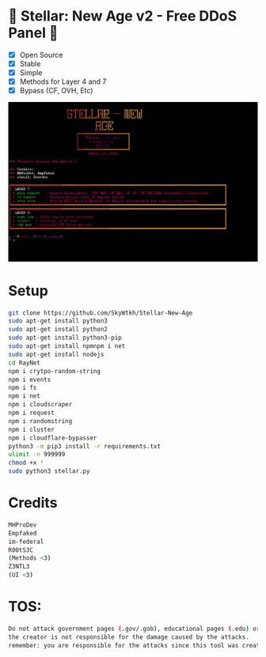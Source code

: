 # 🚀 Stellar: New Age v2 - Free DDoS Panel 🚀

- [x] Open Source
- [x] Stable
- [x] Simple
- [x] Methods for Layer 4 and 7
- [x] Bypass (CF, OVH, Etc)  

![GitHub Logo](img.png)

# Setup
```sh
git clone https://github.com/SkyWtkh/Stellar-New-Age
sudo apt-get install python3
sudo apt-get install python2
sudo apt-get install python3-pip
sudo apt-get install npmnpm i net
sudo apt-get install nodejs
cd RayNet
npm i crytpo-random-string
npm i events
npm i fs
npm i net
npm i cloudscraper
npm i request
npm i randomstring
npm i cluster
npm i cloudflare-bypasser
python3 -m pip3 install -r requirements.txt
ulimit -n 999999
chmod +x *
sudo python3 stellar.py
```

# Credits
```sh
MHProDev
Empfaked
im-federal
R00tS3C
(Methods <3)
Z3NTL3
(UI <3)
```

# TOS:
```sh
Do not attack government pages (.gov/.gob), educational pages (.edu) or the United States Department of Defense (.mil), 
the creator is not responsible for the damage caused by the attacks. 
remember: you are responsible for the attacks since this tool was created for educational purposes
```

